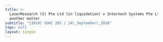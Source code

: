 ```yaml
---
title: >-
  LaserResearch (S) Pte Ltd (in liquidation) v Internech Systems Pte Ltd and
  another matter
subtitle: "[2010] SGHC 285 / 24\_September\_2010"
tags: null
layout: single
---
```


